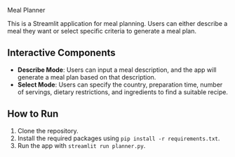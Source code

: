  Meal Planner

This is a Streamlit application for meal planning. Users can either describe a meal they want or select specific criteria to generate a meal plan.

## Interactive Components

- **Describe Mode**: Users can input a meal description, and the app will generate a meal plan based on that description.
- **Select Mode**: Users can specify the country, preparation time, number of servings, dietary restrictions, and ingredients to find a suitable recipe.

## How to Run

1. Clone the repository.
2. Install the required packages using `pip install -r requirements.txt`.
3. Run the app with `streamlit run planner.py`.

